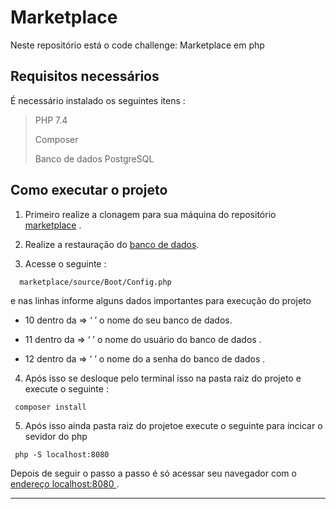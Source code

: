 # Marketplace  

 Neste repositório está o code challenge: Marketplace em php

 ## Requisitos  necessários 

  É necessário  instalado  os seguintes itens  :

 > PHP 7.4 
 >
 > Composer 
 >
 > Banco de dados PostgreSQL


 ## Como executar o projeto 

  1. Primeiro realize a clonagem para sua máquina do repositório [marketplace](https://github.com/themarcosramos/marketplace) .

  2. Realize  a restauração do  [banco  de dados](https://github.com/themarcosramos/marketplace/blob/main/backup_marketplace.sql). 

  3. Acesse  o seguinte :

   ``` 
     marketplace/source/Boot/Config.php
   ```
    
   e nas linhas informe  alguns dados importantes para execução do  projeto 

 *  10 dentro da  =>  ‘ ’ o nome do seu  banco de dados.

 *  11 dentro da =>  ‘ ’  o nome do usuário do banco de dados .

 *  12 dentro da  => ‘ ’  o nome do a senha do banco de dados .

  4. Após isso se desloque pelo terminal isso na pasta raiz do projeto e execute o seguinte : 


   ``` 
    composer install
   ```

 5. Após isso ainda pasta raiz do projetoe execute o seguinte para incicar o sevidor  do php 

   ``` 
    php -S localhost:8080
   ```
 Depois de seguir o passo a passo é só acessar seu navegador com o [endereço localhost:8080 ](http://localhost:8080/). 

 ------------------------------------------------------------------------------------------------------
  